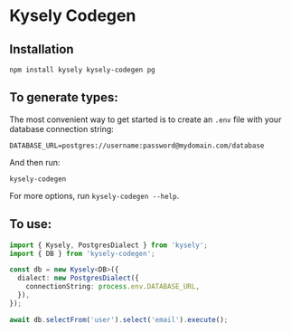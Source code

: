 # Kysely Codegen

## Installation

```
npm install kysely kysely-codegen pg
```

## To generate types:

The most convenient way to get started is to create an `.env` file with your database connection string:

```
DATABASE_URL=postgres://username:password@mydomain.com/database
```

And then run:

```
kysely-codegen
```

For more options, run `kysely-codegen --help`.

## To use:

```typescript
import { Kysely, PostgresDialect } from 'kysely';
import { DB } from 'kysely-codegen';

const db = new Kysely<DB>({
  dialect: new PostgresDialect({
    connectionString: process.env.DATABASE_URL,
  }),
});

await db.selectFrom('user').select('email').execute();
```
